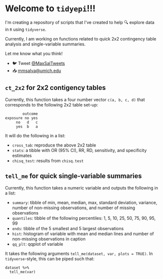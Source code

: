 # Welcome to `tidyepi`!!!

I'm creating a repository of scripts that I've created to help :mag: explore data in `R` using `tidyverse`.

Currently, I am working on functions related to quick 2x2 contingency table analysis and single-variable summaries.

Let me know what you think!
* :bird: Tweet [@MaxSalTweets](https://twitter.com/MaxSalTweets)
* :inbox_tray: [mmsalva@umich.edu](mailto:mmsalva@umich.edu)

## `ct_2x2` for 2x2 contigency tables

Currently, this function takes a four number vector `c(a, b, c, d)` that corresponds to the following 2x2 table set-up:

```
        outcome
exposure no yes
     no   d   c
     yes  b   a
```

It will do the following in a list:
 * `cross_tab`: reproduce the above 2x2 table
 * `stats`: a tibble with OR (95% CI), RR, RD, sensitivity, and specificity estimates
 * `chisq_test`: results from `chisq.test`


## `tell_me` for quick single-variable summaries

Currently, this function takes a numeric variable and outputs the following in a list:

* `summary`: tibble of min, mean, median, max, standard deviation, variance, number of non-missing observations, and number of missing observations
* `quantiles`: tibble of the following percentiles: 1, 5, 10, 25, 50, 75, 90, 95, 99
* `ends`: tibble of the 5 smallest and 5 largest observations
* `hist`: histogram of variable with mean and median lines and number of non-missing observations in caption
* `qq_plt`: qqplot of variable

It takes the following arguments `tell_me(dataset, var, plots = TRUE)`. In `tidyverse`-style, this can be piped such that:
```
dataset %>%
  tell_me(var)
```
